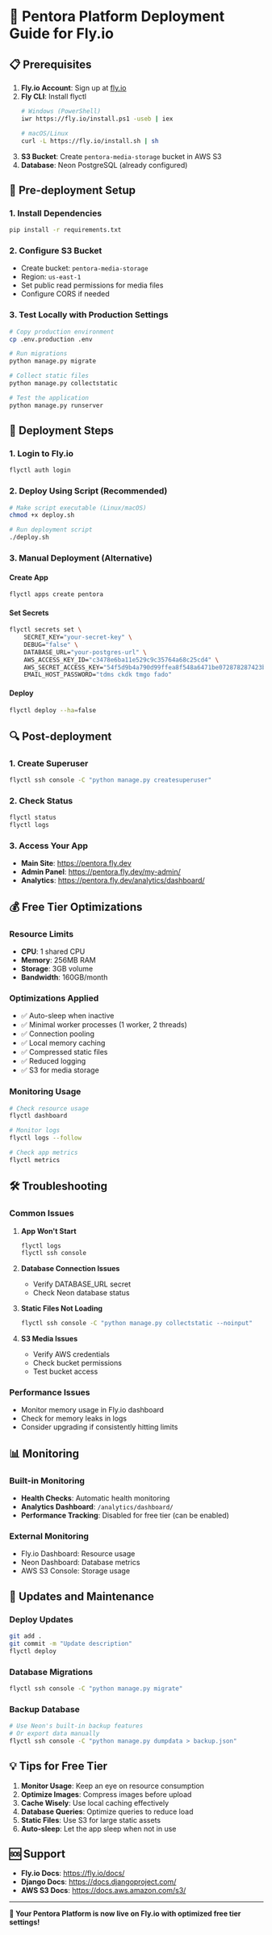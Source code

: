 # 🚀 Pentora Platform Deployment Guide for Fly.io

## 📋 Prerequisites

1. **Fly.io Account**: Sign up at [fly.io](https://fly.io)
2. **Fly CLI**: Install flyctl
   ```bash
   # Windows (PowerShell)
   iwr https://fly.io/install.ps1 -useb | iex
   
   # macOS/Linux
   curl -L https://fly.io/install.sh | sh
   ```
3. **S3 Bucket**: Create `pentora-media-storage` bucket in AWS S3
4. **Database**: Neon PostgreSQL (already configured)

## 🔧 Pre-deployment Setup

### 1. Install Dependencies
```bash
pip install -r requirements.txt
```

### 2. Configure S3 Bucket
- Create bucket: `pentora-media-storage`
- Region: `us-east-1`
- Set public read permissions for media files
- Configure CORS if needed

### 3. Test Locally with Production Settings
```bash
# Copy production environment
cp .env.production .env

# Run migrations
python manage.py migrate

# Collect static files
python manage.py collectstatic

# Test the application
python manage.py runserver
```

## 🚀 Deployment Steps

### 1. Login to Fly.io
```bash
flyctl auth login
```

### 2. Deploy Using Script (Recommended)
```bash
# Make script executable (Linux/macOS)
chmod +x deploy.sh

# Run deployment script
./deploy.sh
```

### 3. Manual Deployment (Alternative)

#### Create App
```bash
flyctl apps create pentora
```

#### Set Secrets
```bash
flyctl secrets set \
    SECRET_KEY="your-secret-key" \
    DEBUG="false" \
    DATABASE_URL="your-postgres-url" \
    AWS_ACCESS_KEY_ID="c3478e6ba11e529c9c35764a68c25cd4" \
    AWS_SECRET_ACCESS_KEY="54f5d9b4a790d99ffea8f548a6471be072878287423b323c5966686df83538f0" \
    EMAIL_HOST_PASSWORD="tdms ckdk tmgo fado"
```

#### Deploy
```bash
flyctl deploy --ha=false
```

## 🔍 Post-deployment

### 1. Create Superuser
```bash
flyctl ssh console -C "python manage.py createsuperuser"
```

### 2. Check Status
```bash
flyctl status
flyctl logs
```

### 3. Access Your App
- **Main Site**: https://pentora.fly.dev
- **Admin Panel**: https://pentora.fly.dev/my-admin/
- **Analytics**: https://pentora.fly.dev/analytics/dashboard/

## 💰 Free Tier Optimizations

### Resource Limits
- **CPU**: 1 shared CPU
- **Memory**: 256MB RAM
- **Storage**: 3GB volume
- **Bandwidth**: 160GB/month

### Optimizations Applied
- ✅ Auto-sleep when inactive
- ✅ Minimal worker processes (1 worker, 2 threads)
- ✅ Connection pooling
- ✅ Local memory caching
- ✅ Compressed static files
- ✅ Reduced logging
- ✅ S3 for media storage

### Monitoring Usage
```bash
# Check resource usage
flyctl dashboard

# Monitor logs
flyctl logs --follow

# Check app metrics
flyctl metrics
```

## 🛠️ Troubleshooting

### Common Issues

1. **App Won't Start**
   ```bash
   flyctl logs
   flyctl ssh console
   ```

2. **Database Connection Issues**
   - Verify DATABASE_URL secret
   - Check Neon database status

3. **Static Files Not Loading**
   ```bash
   flyctl ssh console -C "python manage.py collectstatic --noinput"
   ```

4. **S3 Media Issues**
   - Verify AWS credentials
   - Check bucket permissions
   - Test bucket access

### Performance Issues
- Monitor memory usage in Fly.io dashboard
- Check for memory leaks in logs
- Consider upgrading if consistently hitting limits

## 📊 Monitoring

### Built-in Monitoring
- **Health Checks**: Automatic health monitoring
- **Analytics Dashboard**: `/analytics/dashboard/`
- **Performance Tracking**: Disabled for free tier (can be enabled)

### External Monitoring
- Fly.io Dashboard: Resource usage
- Neon Dashboard: Database metrics
- AWS S3 Console: Storage usage

## 🔄 Updates and Maintenance

### Deploy Updates
```bash
git add .
git commit -m "Update description"
flyctl deploy
```

### Database Migrations
```bash
flyctl ssh console -C "python manage.py migrate"
```

### Backup Database
```bash
# Use Neon's built-in backup features
# Or export data manually
flyctl ssh console -C "python manage.py dumpdata > backup.json"
```

## 💡 Tips for Free Tier

1. **Monitor Usage**: Keep an eye on resource consumption
2. **Optimize Images**: Compress images before upload
3. **Cache Wisely**: Use local caching effectively
4. **Database Queries**: Optimize queries to reduce load
5. **Static Files**: Use S3 for large static assets
6. **Auto-sleep**: Let the app sleep when not in use

## 🆘 Support

- **Fly.io Docs**: https://fly.io/docs/
- **Django Docs**: https://docs.djangoproject.com/
- **AWS S3 Docs**: https://docs.aws.amazon.com/s3/

---

**🎉 Your Pentora Platform is now live on Fly.io with optimized free tier settings!**
